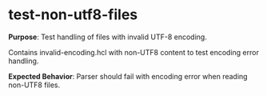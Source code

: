 # test-non-utf8-files

**Purpose**: Test handling of files with invalid UTF-8 encoding.

Contains invalid-encoding.hcl with non-UTF8 content to test encoding error handling.

**Expected Behavior**: Parser should fail with encoding error when reading non-UTF8 files.

